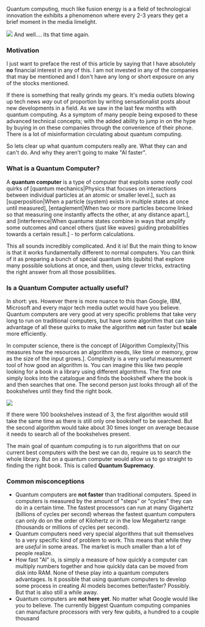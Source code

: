 Quantum computing, much like fusion energy is a a field of technological innovation the exhibits a phenomenon where every 2-3 years they get a brief moment in the media limelight.

![](Pasted%20image%2020251027125246.png)
And well.... its that time again.

### Motivation
I just want to preface the rest of this article by saying that I have absolutely **no** financial interest in any of this. I am not invested in any of the companies that may be mentioned and I don't have any long or short exposure on any of the stocks mentioned.

If there is something that really grinds my gears. It's media outlets blowing up tech news *way* out of proportion by writing sensationalist posts about new developments in a field. As we saw in the last few months with quantum computing. As a symptom of many people being exposed to these advanced technical concepts; with the added ability to jump in on the hype by buying in on these companies through the convenience of their phone. There is a lot of misinformation circulating about quantum computing.

So lets clear up what quantum computers really are. What they can and can't do. And why they aren't going to make "AI faster".

### What is a Quantum Computer?
A **quantum computer** is a type of computer that exploits some *really* cool quirks of [quantum mechanics|Physics that focuses on interactions between individual particles at an atomic or smaller level.], such as [superposition|When a particle (system) exists in multiple states at once until measured], [entaglement|When two or more particles become linked so that measuring one instantly affects the other, at any distance apart.], and [interference|When quantume states combine in ways that amplify some outcomes and cancel others (just like waves) guiding probabilities towards a certain result.] - to perform calculations.

This all sounds incredibly complicated. And it is!
But the main thing to know is that it works fundamentally different to normal computers. You can think of it as preparing a bunch of special quantum bits (qubits) that explore many possible solutions at once, and then, using clever tricks, extracting the right answer from all those possibilities.

### Is a Quantum Computer actually useful?
In short: yes. However there is more nuance to this than Google, IBM, Microsoft and every major tech media outlet would have you believe. Quantum computers are very good at very specific problems that take very long to run on traditional computers, but have some algorithm that can take advantage of all these quirks to make the algorithm **not** run faster but **scale** more efficiently.

In computer science, there is the concept of [Algorithm Complexity|This measures how the resources an algorithm needs, like time or memory, grow as the size of the input grows.]. Complexity is a very useful measurement tool of how good an algorithm is. You can imagine this like two people looking for a book in a library using different algorithms. The first one simply looks into the catalogue and finds the bookshelf where the book is and then searches that one. The second person just looks through all of the bookshelves until they find the right book.


![](Untitled-2025-10-27-1321.png)

If there were 100 bookshelves instead of 3, the first algorithm would still take the same time as there is still only one bookshelf to be searched. But the second algorithm would take about 30 times longer on average because it needs to search all of the bookshelves present.

The main goal of quantum computing is to run algorithms that on our current best computers with the best we can do, require us to search the whole library. But on a quantum computer would allow us to go straight to finding the right book. This is called **Quantum Supremacy**.

### Common misconceptions
- Quantum computers are **not faster** than traditional computers. Speed in computers is measured by the amount of "steps" or "cycles" they can do in a certain time. The fastest processors can run at many Gigahertz (billions of cycles per second) whereas the fastest quantum computers can only do on the order of Kilohertz or in the low Megahertz range (thousands or millions of cycles per second).
- Quantum computers need very special algorithms that suit themselves to a very specific kind of problem to work. This means that while they are *useful* in some areas. The market is much smaller than a lot of people realize.
- How fast "AI" is, is simply a measure of how quickly a computer can multiply numbers together and how quickly data can be moved from disk into RAM. None of these play into a quantum computers advantages. Is it possible that using quantum computers to develop some process in creating AI models becomes better/faster? Possibly. But that is also still a while away.
- Quantum computers are **not here yet**. No matter what Google would like you to believe. The currently biggest Quantum computing companies can manufacture processors with very few qubits, a hundred to a couple thousand